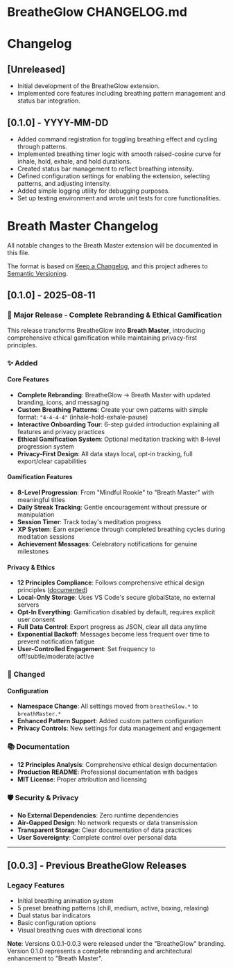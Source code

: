 # BreatheGlow CHANGELOG.md

# Changelog

## [Unreleased]
- Initial development of the BreatheGlow extension.
- Implemented core features including breathing pattern management and status bar integration.

## [0.1.0] - YYYY-MM-DD
- Added command registration for toggling breathing effect and cycling through patterns.
- Implemented breathing timer logic with smooth raised-cosine curve for inhale, hold, exhale, and hold durations.
- Created status bar management to reflect breathing intensity.
- Defined configuration settings for enabling the extension, selecting patterns, and adjusting intensity.
- Added simple logging utility for debugging purposes.
- Set up testing environment and wrote unit tests for core functionalities.

# Breath Master Changelog

All notable changes to the Breath Master extension will be documented in this file.

The format is based on [Keep a Changelog](https://keepachangelog.com/en/1.0.0/),
and this project adheres to [Semantic Versioning](https://semver.org/spec/v2.0.0.html).

## [0.1.0] - 2025-08-11

### 🚀 Major Release - Complete Rebranding & Ethical Gamification

This release transforms BreatheGlow into **Breath Master**, introducing comprehensive ethical gamification while maintaining privacy-first principles.

### ✨ Added

#### Core Features
- **Complete Rebranding**: BreatheGlow → Breath Master with updated branding, icons, and messaging
- **Custom Breathing Patterns**: Create your own patterns with simple format: `"4-4-4-4"` (inhale-hold-exhale-pause)
- **Interactive Onboarding Tour**: 6-step guided introduction explaining all features and privacy practices
- **Ethical Gamification System**: Optional meditation tracking with 8-level progression system
- **Privacy-First Design**: All data stays local, opt-in tracking, full export/clear capabilities

#### Gamification Features
- **8-Level Progression**: From "Mindful Rookie" to "Breath Master" with meaningful titles
- **Daily Streak Tracking**: Gentle encouragement without pressure or manipulation
- **Session Timer**: Track today's meditation progress
- **XP System**: Earn experience through completed breathing cycles during meditation sessions
- **Achievement Messages**: Celebratory notifications for genuine milestones

#### Privacy & Ethics
- **12 Principles Compliance**: Follows comprehensive ethical design principles ([documented](./12-PRINCIPLES-ANALYSIS.md))
- **Local-Only Storage**: Uses VS Code's secure globalState, no external servers
- **Opt-In Everything**: Gamification disabled by default, requires explicit user consent
- **Full Data Control**: Export progress as JSON, clear all data anytime
- **Exponential Backoff**: Messages become less frequent over time to prevent notification fatigue
- **User-Controlled Engagement**: Set frequency to off/subtle/moderate/active

### 🔧 Changed

#### Configuration
- **Namespace Change**: All settings moved from `breatheGlow.*` to `breathMaster.*`
- **Enhanced Pattern Support**: Added custom pattern configuration
- **Privacy Controls**: New settings for data management and engagement

### 📚 Documentation

- **12 Principles Analysis**: Comprehensive ethical design documentation
- **Production README**: Professional documentation with badges
- **MIT License**: Proper attribution and licensing

### 🛡️ Security & Privacy

- **No External Dependencies**: Zero runtime dependencies
- **Air-Gapped Design**: No network requests or data transmission
- **Transparent Storage**: Clear documentation of data practices
- **User Sovereignty**: Complete control over personal data

---

## [0.0.3] - Previous BreatheGlow Releases

### Legacy Features
- Initial breathing animation system
- 5 preset breathing patterns (chill, medium, active, boxing, relaxing)
- Dual status bar indicators
- Basic configuration options
- Visual breathing cues with directional icons

**Note**: Versions 0.0.1-0.0.3 were released under the "BreatheGlow" branding. Version 0.1.0 represents a complete rebranding and architectural enhancement to "Breath Master".